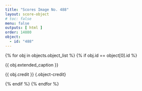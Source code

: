 ```yaml
---
title: "Scores Image No. 488"
layout: score-object
# toc: false
menu: false
outputs: [ html ]
order: 14880
object:
  - id: "488"
---
```


{% for obj in objects.object_list %}
{% if obj.id == object[0].id %}

{{ obj.extended_caption }}

{{ obj.credit }} {.object-credit}

{% endif %}
{% endfor %}
